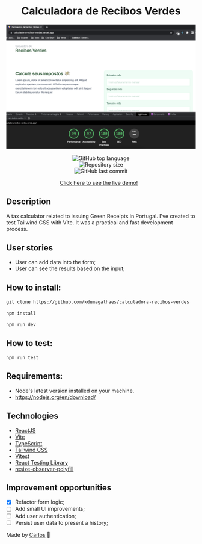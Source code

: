 <h1 align="center">
    Calculadora de Recibos Verdes
</h1>

<img alt="screencapture" src="screen.webp" />

<p align="center">
  <img alt="GitHub top language" src="https://img.shields.io/github/languages/top/kdumagalhaes/calculadora-recibos-verdes">
  <br />
  <img alt="Repository size" src="https://img.shields.io/github/repo-size/kdumagalhaes/calculadora-recibos-verdes">
  <br />
    <img alt="GitHub last commit" src="https://img.shields.io/github/last-commit/kdumagalhaes/calculadora-recibos-verdes">
</p>

<p align="center">
    <a href="https://calculadora-recibos-verdes.vercel.app/" target="_blank">Click here to see the live demo!</a>&nbsp;&nbsp;&nbsp;
</p>

## Description
A tax calculator related to issuing Green Receipts in Portugal. I've created to test Tailwind CSS with Vite. It was a practical and fast development process.
## User stories
- User can add data into the form;
- User can see the results based on the input;

## How to install:
```
git clone https://github.com/kdumagalhaes/calculadora-recibos-verdes
```
```
npm install
```
```
npm run dev
```

## How to test:
```
npm run test
```
## Requirements:
- Node's latest version installed on your machine.
- https://nodejs.org/en/download/

## Technologies

- [ReactJS](https://reactjs.org/)
- [Vite](https://vitejs.dev/)
- [TypeScript](https://www.typescriptlang.org/)
- [Tailwind CSS](https://tailwindcss.com/)
- [Vitest](https://vitest.dev/)
- [React Testing Library](https://testing-library.com/docs/react-testing-library/intro/)
- [resize-observer-polyfill](https://www.npmjs.com/package/resize-observer-polyfill)

## Improvement opportunities
- [x] Refactor form logic;
- [ ] Add small UI improvements;
- [ ] Add user authentication;
- [ ] Persist user data to present a history;

Made by [Carlos](https://www.linkedin.com/in/kdumagalhaes/) :wave:
